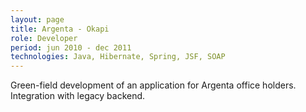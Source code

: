 ```yaml
---
layout: page
title: Argenta - Okapi
role: Developer
period: jun 2010 - dec 2011
technologies: Java, Hibernate, Spring, JSF, SOAP
---
```


Green-field development of an application for Argenta office holders. Integration with legacy backend.